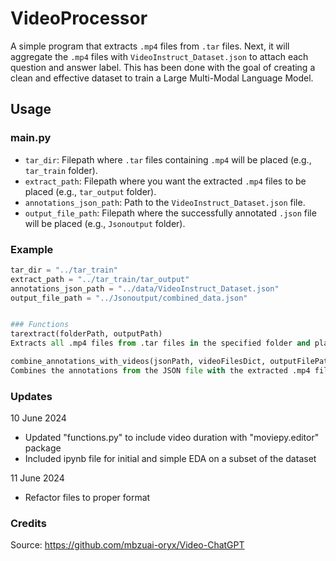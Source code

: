 # VideoProcessor

A simple program that extracts `.mp4` files from `.tar` files. Next, it will aggregate the `.mp4` files with `VideoInstruct_Dataset.json` to attach each question and answer label. This has been done with the goal of creating a clean and effective dataset to train a Large Multi-Modal Language Model.

## Usage

### main.py

- `tar_dir`: Filepath where `.tar` files containing `.mp4` will be placed (e.g., `tar_train` folder).
- `extract_path`: Filepath where you want the extracted `.mp4` files to be placed (e.g., `tar_output` folder).
- `annotations_json_path`: Path to the `VideoInstruct_Dataset.json` file.
- `output_file_path`: Filepath where the successfully annotated `.json` file will be placed (e.g., `Jsonoutput` folder).

### Example

```python
tar_dir = "../tar_train"
extract_path = "../tar_train/tar_output"
annotations_json_path = "../data/VideoInstruct_Dataset.json"
output_file_path = "../Jsonoutput/combined_data.json"


### Functions
tarextract(folderPath, outputPath)
Extracts all .mp4 files from .tar files in the specified folder and places them in the output directory.

combine_annotations_with_videos(jsonPath, videoFilesDict, outputFilePath)
Combines the annotations from the JSON file with the extracted .mp4 files and outputs a new JSON file with the annotated data.
```
### Updates
10 June 2024
- Updated "functions.py" to include video duration with "moviepy.editor" package
- Included ipynb file for initial and simple EDA on a subset of the dataset 

11 June 2024
- Refactor files to proper format

### Credits
Source: https://github.com/mbzuai-oryx/Video-ChatGPT